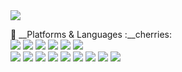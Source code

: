 <img src="https://capsule-render.vercel.app/api?type=venom&color=0:f9eaff,100:f6abff&height=300&section=header&text=Welcome!&fontSize=90&&fontColor=c35ade"/>

:cherries: __Platforms & Languages :__cherries:</br>
<span>
<img src="https://img.shields.io/badge/dart-0175C2?style=flat&logo=dart&logoColor=white"/>
<img src="https://img.shields.io/badge/Flutter-02569B?style=flat&logo=flutter&logoColor=white"/>
<img src="https://img.shields.io/badge/Json-000000?style=flat&logo=json&logoColor=white"/>
<img src="https://img.shields.io/badge/Mysql-4479A1?style=flat&logo=mysql&logoColor=white"/>
<img src="https://img.shields.io/badge/Nodejs-FA04E?style=flat&logo=nodedotjs&logoColor=white"/>
<img src="https://img.shields.io/badge/Java-02569B?style=flat&logo=java&logoColor=white"/>
</span>
</br>
<span>
<img src="https://img.shields.io/badge/Spring%20boot-6DB33F?style=flat&logo=springboot&logoColor=white"/>
<img src="https://img.shields.io/badge/Spring%20Security-6DB33F?style=flat&logo=springsecurity&logoColor=white"/>
<img src="https://img.shields.io/badge/Linux-FCC624?style=flat&logo=linux&logoColor=white"/>
<img src="https://img.shields.io/badge/Docker-2496ED?style=flat&logo=docker&logoColor=white"/>
<img src="https://img.shields.io/badge/Jenkins-D24939?style=flat&logo=jenkins&logoColor=white"/>
<img src="https://img.shields.io/badge/JWT-000000?style=flat&logo=jsonwebtokens&logoColor=white"/>
<img src="https://img.shields.io/badge/nginx-009639?style=flat&logo=nginx&logoColor=white"/>
<img src="https://img.shields.io/badge/Github-181717?style=flat&logo=github&logoColor=white"/>
<img src="https://img.shields.io/badge/Visual%20Studio-5C2D91?style=flat&logo=Visual%20Studio&logoColor=white"/>
</span>
